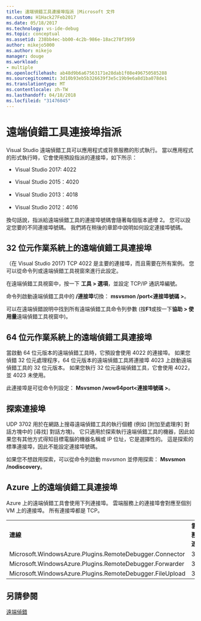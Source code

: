 ```yaml
---
title: 遠端偵錯工具連接埠指派 |Microsoft 文件
ms.custom: H1Hack27Feb2017
ms.date: 05/18/2017
ms.technology: vs-ide-debug
ms.topic: conceptual
ms.assetid: 238bb4ec-bb00-4c2b-986e-18ac278f3959
author: mikejo5000
ms.author: mikejo
manager: douge
ms.workload:
- multiple
ms.openlocfilehash: ab48d9b6a67563171e28dab1f08e496750585288
ms.sourcegitcommit: 3d10b93eb5b326639f3e5c19b9e6a8d1ba078de1
ms.translationtype: MT
ms.contentlocale: zh-TW
ms.lasthandoff: 04/18/2018
ms.locfileid: "31476045"
---
```

# <a name="remote-debugger-port-assignments"></a>遠端偵錯工具連接埠指派
Visual Studio 遠端偵錯工具可以應用程式或背景服務的形式執行。 當以應用程式的形式執行時，它會使用預設指派的連接埠，如下所示：  

-   Visual Studio 2017: 4022

-   Visual Studio 2015：4020  
  
-   Visual Studio 2013：4018  
  
-   Visual Studio 2012：4016  
  
 換句話說，指派給遠端偵錯工具的連接埠號碼會隨著每個版本遞增 2。 您可以設定您要的不同連接埠號碼。 我們將在稍後的章節中說明如何設定連接埠號碼。  
  
## <a name="the-remote-debugger-port-on-32-bit-operating-systems"></a>32 位元作業系統上的遠端偵錯工具連接埠  
 （在 Visual Studio 2017) TCP 4022 是主要的連接埠，而且需要在所有案例。 您可以從命令列或遠端偵錯工具視窗來進行此設定。  
  
 在遠端偵錯工具視窗中，按一下 **工具 > 選項**，並設定 TCP/IP 通訊埠編號。  
  
 命令列啟動遠端偵錯工具中的 **/連接埠**切換： **msvsmon /port\<連接埠號碼 >**。  
  
 可以在遠端偵錯說明中找到所有遠端偵錯工具命令列參數 (按**F1**或按一下**協助 > 使用量**遠端偵錯工具視窗中)。  
  
## <a name="the-remote-debugger-port-on-64-bit-operating-systems"></a>64 位元作業系統上的遠端偵錯工具連接埠  
 當啟動 64 位元版本的遠端偵錯工具時，它預設會使用 4022 的連接埠。  如果您偵錯 32 位元處理程序，64 位元版本的遠端偵錯工具將連接埠 4023 上啟動遠端偵錯工具的 32 位元版本。 如果您執行 32 位元遠端偵錯工具，它會使用 4022，並 4023 未使用。  
  
 此連接埠是可從命令列設定： **Msvsmon /wow64port\<連接埠號碼 >**。  
  
## <a name="the-discovery-port"></a>探索連接埠  
 UDP 3702 用於在網路上搜尋遠端偵錯工具的執行個體 (例如 [附加至處理序]  對話方塊中的 [尋找]  對話方塊)。 它只適用於探索執行遠端偵錯工具的機器，因此如果您有其他方式得知目標電腦的機器名稱或 IP 位址，它是選擇性的。 這是探索的標準連接埠，因此不能設定連接埠號碼。  
  
 如果您不想啟用探索，可以從命令列啟動 msvsmon 並停用探索：  **Msvsmon /nodiscovery**。  
  
## <a name="remote-debugger-ports-on-azure"></a>Azure 上的遠端偵錯工具連接埠  
 Azure 上的遠端偵錯工具會使用下列連接埠。 雲端服務上的連接埠會對應至個別 VM 上的連接埠。 所有連接埠都是 TCP。  
  
||||  
|-|-|-|  
|**連線**|**雲端服務上的連接埠**|**VM 上的連接埠**|  
|Microsoft.WindowsAzure.Plugins.RemoteDebugger.Connector|30400|30398|  
|Microsoft.WindowsAzure.Plugins.RemoteDebugger.Forwarder|31400|31398|  
|Microsoft.WindowsAzure.Plugins.RemoteDebugger.FileUpload|32400|32398|  
  
## <a name="see-also"></a>另請參閱  
 [遠端偵錯](../debugger/remote-debugging.md)